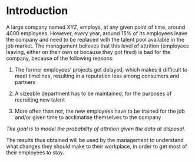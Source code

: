 # Introduction

A large company named XYZ, employs, at any given point of time, around 4000
employees. However, every year, around 15% of its employees leave the company
and need to be replaced with the talent pool available in the job market. The
management believes that this level of attrition (employees leaving, either on
their own or because they got fired) is bad for the company, because of the
following reasons:

1. The former employees’ projects get delayed, which makes it difficult to meet
   timelines, resulting in a reputation loss among consumers and partners 

2. A sizeable department has to be maintained, for the purposes of recruiting
   new talent

3. More often than not, the new employees have to be trained for the job and/or
   given time to acclimatise themselves to the company

*The goal is to model the probability of attrition given the data at disposal.*

The results thus obtained will be used by the management to understand what
changes they should make to their workplace, in order to get most of their
employees to stay.
